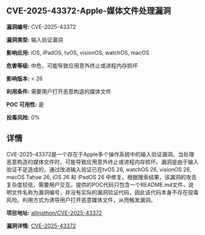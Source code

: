 ## CVE-2025-43372-Apple-媒体文件处理漏洞

**漏洞编号:** CVE-2025-43372

**漏洞类型:** 输入验证漏洞

**影响应用:** iOS, iPadOS, tvOS, visionOS, watchOS, macOS

**危害等级:** 中危，可能导致应用意外终止或进程内存损坏

**影响版本:** < 26

**利用条件:** 需要用户打开恶意构造的媒体文件

**POC 可用性:** 是

**投毒风险:** 0%

## 详情

CVE-2025-43372是一个存在于Apple多个操作系统中的输入验证漏洞。当处理恶意构造的媒体文件时，可能导致应用意外终止或进程内存损坏。漏洞是由于输入验证不足造成的，通过改进输入验证已在tvOS 26, watchOS 26, visionOS 26, macOS Tahoe 26, iOS 26 和 iPadOS 26 中修复。根据搜索结果，该漏洞的攻击复杂度较低，需要用户交互。提供的POC代码只包含一个README.md文件，说明文件名称为漏洞编号，并没有实际的漏洞验证代码，因此该代码本身不存在投毒风险。利用方式为诱导用户打开恶意媒体文件，从而触发漏洞。

**项目地址:** [allinsthon/CVE-2025-43372](https://github.com/allinsthon/CVE-2025-43372)

**漏洞详情:** [CVE-2025-43372](https://nvd.nist.gov/vuln/detail/CVE-2025-43372)